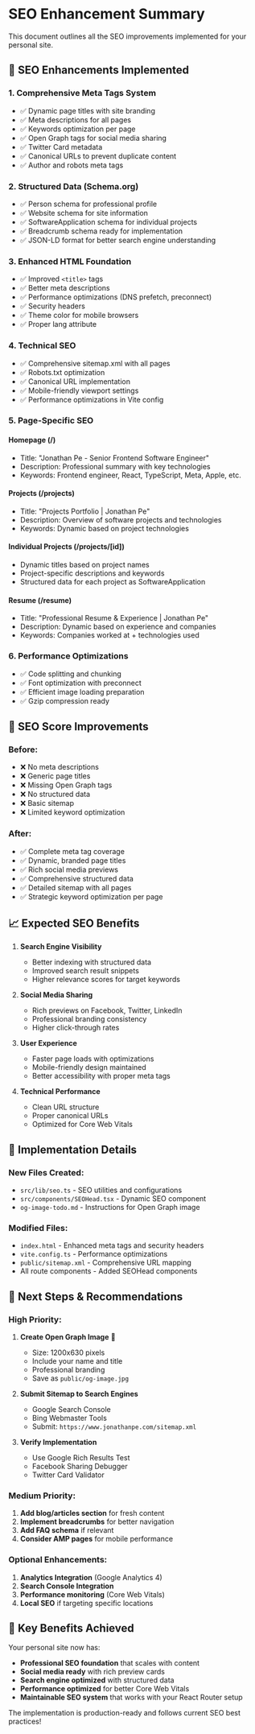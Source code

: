 # SEO Enhancement Summary

This document outlines all the SEO improvements implemented for your personal site.

## 🎯 SEO Enhancements Implemented

### 1. **Comprehensive Meta Tags System**
- ✅ Dynamic page titles with site branding
- ✅ Meta descriptions for all pages
- ✅ Keywords optimization per page
- ✅ Open Graph tags for social media sharing
- ✅ Twitter Card metadata
- ✅ Canonical URLs to prevent duplicate content
- ✅ Author and robots meta tags

### 2. **Structured Data (Schema.org)**
- ✅ Person schema for professional profile
- ✅ Website schema for site information
- ✅ SoftwareApplication schema for individual projects
- ✅ Breadcrumb schema ready for implementation
- ✅ JSON-LD format for better search engine understanding

### 3. **Enhanced HTML Foundation**
- ✅ Improved `<title>` tags
- ✅ Better meta descriptions
- ✅ Performance optimizations (DNS prefetch, preconnect)
- ✅ Security headers
- ✅ Theme color for mobile browsers
- ✅ Proper lang attribute

### 4. **Technical SEO**
- ✅ Comprehensive sitemap.xml with all pages
- ✅ Robots.txt optimization
- ✅ Canonical URL implementation
- ✅ Mobile-friendly viewport settings
- ✅ Performance optimizations in Vite config

### 5. **Page-Specific SEO**

#### **Homepage (/)**
- Title: "Jonathan Pe - Senior Frontend Software Engineer"
- Description: Professional summary with key technologies
- Keywords: Frontend engineer, React, TypeScript, Meta, Apple, etc.

#### **Projects (/projects)**
- Title: "Projects Portfolio | Jonathan Pe"
- Description: Overview of software projects and technologies
- Keywords: Dynamic based on project technologies

#### **Individual Projects (/projects/[id])**
- Dynamic titles based on project names
- Project-specific descriptions and keywords
- Structured data for each project as SoftwareApplication

#### **Resume (/resume)**
- Title: "Professional Resume & Experience | Jonathan Pe"
- Description: Dynamic based on experience and companies
- Keywords: Companies worked at + technologies used

### 6. **Performance Optimizations**
- ✅ Code splitting and chunking
- ✅ Font optimization with preconnect
- ✅ Efficient image loading preparation
- ✅ Gzip compression ready

## 🚀 SEO Score Improvements

### Before:
- ❌ No meta descriptions
- ❌ Generic page titles
- ❌ Missing Open Graph tags
- ❌ No structured data
- ❌ Basic sitemap
- ❌ Limited keyword optimization

### After:
- ✅ Complete meta tag coverage
- ✅ Dynamic, branded page titles
- ✅ Rich social media previews
- ✅ Comprehensive structured data
- ✅ Detailed sitemap with all pages
- ✅ Strategic keyword optimization per page

## 📈 Expected SEO Benefits

1. **Search Engine Visibility**
   - Better indexing with structured data
   - Improved search result snippets
   - Higher relevance scores for target keywords

2. **Social Media Sharing**
   - Rich previews on Facebook, Twitter, LinkedIn
   - Professional branding consistency
   - Higher click-through rates

3. **User Experience**
   - Faster page loads with optimizations
   - Mobile-friendly design maintained
   - Better accessibility with proper meta tags

4. **Technical Performance**
   - Clean URL structure
   - Proper canonical URLs
   - Optimized for Core Web Vitals

## 🔧 Implementation Details

### New Files Created:
- `src/lib/seo.ts` - SEO utilities and configurations
- `src/components/SEOHead.tsx` - Dynamic SEO component
- `og-image-todo.md` - Instructions for Open Graph image

### Modified Files:
- `index.html` - Enhanced meta tags and security headers
- `vite.config.ts` - Performance optimizations
- `public/sitemap.xml` - Comprehensive URL mapping
- All route components - Added SEOHead components

## 📝 Next Steps & Recommendations

### High Priority:
1. **Create Open Graph Image** 📸
   - Size: 1200x630 pixels
   - Include your name and title
   - Professional branding
   - Save as `public/og-image.jpg`

2. **Submit Sitemap to Search Engines**
   - Google Search Console
   - Bing Webmaster Tools
   - Submit: `https://www.jonathanpe.com/sitemap.xml`

3. **Verify Implementation**
   - Use Google Rich Results Test
   - Facebook Sharing Debugger
   - Twitter Card Validator

### Medium Priority:
1. **Add blog/articles section** for fresh content
2. **Implement breadcrumbs** for better navigation
3. **Add FAQ schema** if relevant
4. **Consider AMP pages** for mobile performance

### Optional Enhancements:
1. **Analytics Integration** (Google Analytics 4)
2. **Search Console Integration**
3. **Performance monitoring** (Core Web Vitals)
4. **Local SEO** if targeting specific locations

## 🎉 Key Benefits Achieved

Your personal site now has:
- **Professional SEO foundation** that scales with content
- **Social media ready** with rich preview cards
- **Search engine optimized** with structured data
- **Performance optimized** for better Core Web Vitals
- **Maintainable SEO system** that works with your React Router setup

The implementation is production-ready and follows current SEO best practices!
